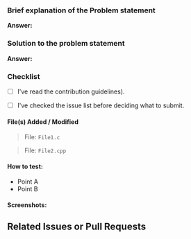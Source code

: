 ### Brief explanation of the Problem statement
**Answer:**
<!--your response here.-->


### Solution to the problem statement
**Answer:**
<!--your response here.-->


### Checklist
<!--To check the box use this syntax: [x]-->
- [ ] I've read the contribution guidelines).
- [ ] I've checked the issue list before deciding what to submit.


#### File(s) Added / Modified
<!-- Change it appropriately -->
<!-- Example (Follow the style) -->
>File: `File1.c`

>File: `File2.cpp`


#### How to test:
<!-- Change it appropriately in the form of points -->
- Point A
- Point B

#### Screenshots:
<!-- Add relavent screen shots here-->


## Related Issues or Pull Requests
<!-- Add relevant issue number using '#' symbol in front of the issue number-->
